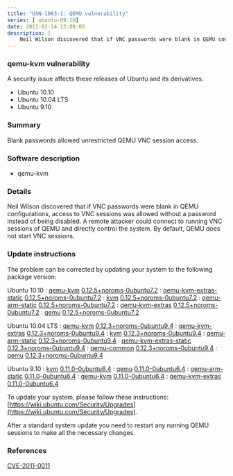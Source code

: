 ```yaml
---
title: "USN-1063-1: QEMU vulnerability"
series: [ ubuntu-09.10]
date: 2011-02-14 12:00:00
description: |
    Neil Wilson discovered that if VNC passwords were blank in QEMU configurations, access to VNC sessions was allowed without a password instead of being disabled. A remote attacker could connect to running VNC sessions of QEMU and directly control the system. By default, QEMU does not start VNC sessions. 
--- 
```

 
### qemu-kvm vulnerability

A security issue affects these releases of Ubuntu and its derivatives:

* Ubuntu 10.10
* Ubuntu 10.04 LTS
* Ubuntu 9.10

### Summary

Blank passwords allowed unrestricted QEMU VNC session access. 

### Software description

* qemu-kvm 

### Details

Neil Wilson discovered that if VNC passwords were blank in QEMU configurations, access to VNC sessions was allowed without a password instead of being disabled. A remote attacker could connect to running VNC sessions of QEMU and directly control the system. By default, QEMU does not start VNC sessions. 

### Update instructions

The problem can be corrected by updating your system to the following package version:

Ubuntu 10.10
 : [qemu-kvm](https://launchpad.net/ubuntu/+source/qemu-kvm) <span> [0.12.5+noroms-0ubuntu7.2](https://launchpad.net/ubuntu/+source/qemu-kvm/0.12.5+noroms-0ubuntu7.2) </span> 
 : [qemu-kvm-extras-static](https://launchpad.net/ubuntu/+source/qemu-kvm) <span> [0.12.5+noroms-0ubuntu7.2](https://launchpad.net/ubuntu/+source/qemu-kvm/0.12.5+noroms-0ubuntu7.2) </span> 
 : [kvm](https://launchpad.net/ubuntu/+source/qemu-kvm) <span> [0.12.5+noroms-0ubuntu7.2](https://launchpad.net/ubuntu/+source/qemu-kvm/0.12.5+noroms-0ubuntu7.2) </span> 
 : [qemu-arm-static](https://launchpad.net/ubuntu/+source/qemu-kvm) <span> [0.12.5+noroms-0ubuntu7.2](https://launchpad.net/ubuntu/+source/qemu-kvm/0.12.5+noroms-0ubuntu7.2) </span> 
 : [qemu-kvm-extras](https://launchpad.net/ubuntu/+source/qemu-kvm) <span> [0.12.5+noroms-0ubuntu7.2](https://launchpad.net/ubuntu/+source/qemu-kvm/0.12.5+noroms-0ubuntu7.2) </span> 
 : [qemu](https://launchpad.net/ubuntu/+source/qemu-kvm) <span> [0.12.5+noroms-0ubuntu7.2](https://launchpad.net/ubuntu/+source/qemu-kvm/0.12.5+noroms-0ubuntu7.2) </span> 

Ubuntu 10.04 LTS
 : [qemu-kvm](https://launchpad.net/ubuntu/+source/qemu-kvm) <span> [0.12.3+noroms-0ubuntu9.4](https://launchpad.net/ubuntu/+source/qemu-kvm/0.12.3+noroms-0ubuntu9.4) </span> 
 : [qemu-kvm-extras](https://launchpad.net/ubuntu/+source/qemu-kvm) <span> [0.12.3+noroms-0ubuntu9.4](https://launchpad.net/ubuntu/+source/qemu-kvm/0.12.3+noroms-0ubuntu9.4) </span> 
 : [kvm](https://launchpad.net/ubuntu/+source/qemu-kvm) <span> [0.12.3+noroms-0ubuntu9.4](https://launchpad.net/ubuntu/+source/qemu-kvm/0.12.3+noroms-0ubuntu9.4) </span> 
 : [qemu-arm-static](https://launchpad.net/ubuntu/+source/qemu-kvm) <span> [0.12.3+noroms-0ubuntu9.4](https://launchpad.net/ubuntu/+source/qemu-kvm/0.12.3+noroms-0ubuntu9.4) </span> 
 : [qemu-kvm-extras-static](https://launchpad.net/ubuntu/+source/qemu-kvm) <span> [0.12.3+noroms-0ubuntu9.4](https://launchpad.net/ubuntu/+source/qemu-kvm/0.12.3+noroms-0ubuntu9.4) </span> 
 : [qemu-common](https://launchpad.net/ubuntu/+source/qemu-kvm) <span> [0.12.3+noroms-0ubuntu9.4](https://launchpad.net/ubuntu/+source/qemu-kvm/0.12.3+noroms-0ubuntu9.4) </span> 
 : [qemu](https://launchpad.net/ubuntu/+source/qemu-kvm) <span> [0.12.3+noroms-0ubuntu9.4](https://launchpad.net/ubuntu/+source/qemu-kvm/0.12.3+noroms-0ubuntu9.4) </span> 

Ubuntu 9.10
 : [kvm](https://launchpad.net/ubuntu/+source/qemu-kvm) <span> [0.11.0-0ubuntu6.4](https://launchpad.net/ubuntu/+source/qemu-kvm/0.11.0-0ubuntu6.4) </span> 
 : [qemu](https://launchpad.net/ubuntu/+source/qemu-kvm) <span> [0.11.0-0ubuntu6.4](https://launchpad.net/ubuntu/+source/qemu-kvm/0.11.0-0ubuntu6.4) </span> 
 : [qemu-arm-static](https://launchpad.net/ubuntu/+source/qemu-kvm) <span> [0.11.0-0ubuntu6.4](https://launchpad.net/ubuntu/+source/qemu-kvm/0.11.0-0ubuntu6.4) </span> 
 : [qemu-kvm](https://launchpad.net/ubuntu/+source/qemu-kvm) <span> [0.11.0-0ubuntu6.4](https://launchpad.net/ubuntu/+source/qemu-kvm/0.11.0-0ubuntu6.4) </span> 
 : [qemu-kvm-extras](https://launchpad.net/ubuntu/+source/qemu-kvm) <span> [0.11.0-0ubuntu6.4](https://launchpad.net/ubuntu/+source/qemu-kvm/0.11.0-0ubuntu6.4) </span> 

To update your system, please follow these instructions: [https://wiki.ubuntu.com/Security/Upgrades](https://wiki.ubuntu.com/Security/Upgrades).

After a standard system update you need to restart any running QEMU sessions to make all the necessary changes. 

### References

 [CVE-2011-0011](http://people.ubuntu.com/~ubuntu-security/cve/CVE-2011-0011)
 
